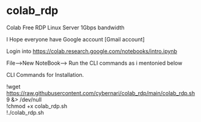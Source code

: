 # colab_rdp
Colab Free RDP Linux Server 1Gbps bandwidth 

I Hope everyone have Google account [Gmail account]

Login into https://colab.research.google.com/notebooks/intro.ipynb

File-->New NoteBook--> Run the CLI commands as i mentonied below 

CLI Commands for Installation.
>>>
!wget https://raw.githubusercontent.com/cybernari/colab_rdp/main/colab_rdp.sh 9 &> /dev/null\
!chmod +x colab_rdp.sh\
!./colab_rdp.sh
>>>

